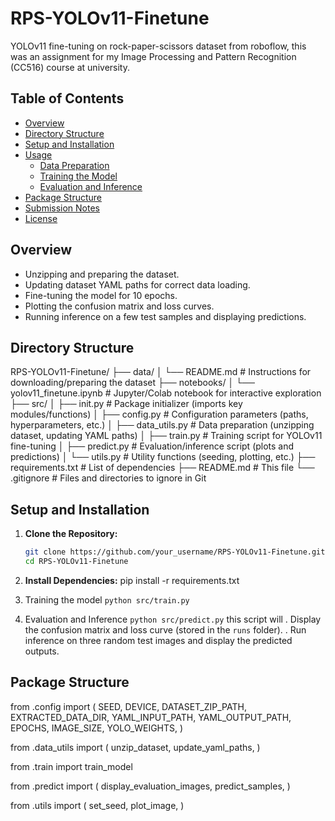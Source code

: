 # RPS-YOLOv11-Finetune
YOLOv11 fine-tuning on rock-paper-scissors dataset from roboflow, this was an assignment for my Image Processing and Pattern Recognition (CC516) course at university.

## Table of Contents

- [Overview](#overview)
- [Directory Structure](#directory-structure)
- [Setup and Installation](#setup-and-installation)
- [Usage](#usage)
  - [Data Preparation](#data-preparation)
  - [Training the Model](#training-the-model)
  - [Evaluation and Inference](#evaluation-and-inference)
- [Package Structure](#package-structure)
- [Submission Notes](#submission-notes)
- [License](#license)

## Overview

- Unzipping and preparing the dataset.
- Updating dataset YAML paths for correct data loading.
- Fine-tuning the model for 10 epochs.
- Plotting the confusion matrix and loss curves.
- Running inference on a few test samples and displaying predictions.

## Directory Structure

RPS-YOLOv11-Finetune/ ├── data/ │ └── README.md # Instructions for downloading/preparing the dataset ├── notebooks/ │ └── yolov11_finetune.ipynb # Jupyter/Colab notebook for interactive exploration ├── src/ │ ├── init.py # Package initializer (imports key modules/functions) │ ├── config.py # Configuration parameters (paths, hyperparameters, etc.) │ ├── data_utils.py # Data preparation (unzipping dataset, updating YAML paths) │ ├── train.py # Training script for YOLOv11 fine-tuning │ ├── predict.py # Evaluation/inference script (plots and predictions) │ └── utils.py # Utility functions (seeding, plotting, etc.) ├── requirements.txt # List of dependencies ├── README.md # This file └── .gitignore # Files and directories to ignore in Git

## Setup and Installation

1. **Clone the Repository:**

   ```bash
   git clone https://github.com/your_username/RPS-YOLOv11-Finetune.git
   cd RPS-YOLOv11-Finetune

2. **Install Dependencies:**
pip install -r requirements.txt

3. Training the model
`python src/train.py`

4. Evaluation and Inference
`python src/predict.py`
this script will 
. Display the confusion matrix and loss curve (stored in the `runs` folder).
. Run inference on three random test images and display the predicted outputs.

## Package Structure
from .config import (
    SEED,
    DEVICE,
    DATASET_ZIP_PATH,
    EXTRACTED_DATA_DIR,
    YAML_INPUT_PATH,
    YAML_OUTPUT_PATH,
    EPOCHS,
    IMAGE_SIZE,
    YOLO_WEIGHTS,
)

from .data_utils import (
    unzip_dataset,
    update_yaml_paths,
)

from .train import train_model

from .predict import (
    display_evaluation_images,
    predict_samples,
)

from .utils import (
    set_seed,
    plot_image,
)
